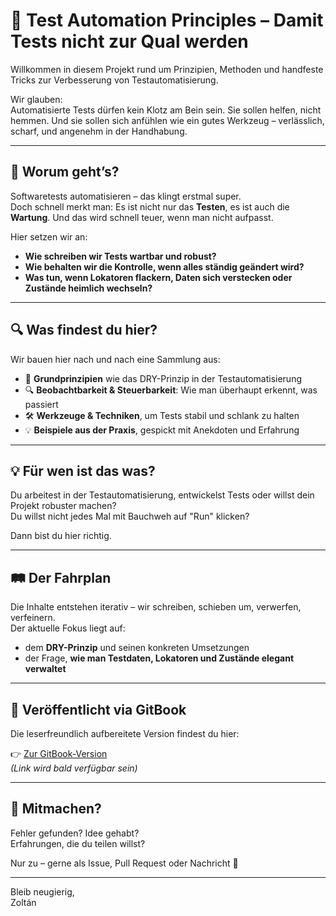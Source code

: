 # 🧪 Test Automation Principles – Damit Tests nicht zur Qual werden

Willkommen in diesem Projekt rund um Prinzipien, Methoden und handfeste Tricks zur Verbesserung von Testautomatisierung.

Wir glauben:  
Automatisierte Tests dürfen kein Klotz am Bein sein. Sie sollen helfen, nicht hemmen. Und sie sollen sich anfühlen wie ein gutes Werkzeug – verlässlich, scharf, und angenehm in der Handhabung.

---

## 🧠 Worum geht’s?

Softwaretests automatisieren – das klingt erstmal super.  
Doch schnell merkt man: Es ist nicht nur das **Testen**, es ist auch die **Wartung**. Und das wird schnell teuer, wenn man nicht aufpasst.

Hier setzen wir an:

- **Wie schreiben wir Tests wartbar und robust?**
- **Wie behalten wir die Kontrolle, wenn alles ständig geändert wird?**
- **Was tun, wenn Lokatoren flackern, Daten sich verstecken oder Zustände heimlich wechseln?**

---

## 🔍 Was findest du hier?

Wir bauen hier nach und nach eine Sammlung aus:

- 🧱 **Grundprinzipien** wie das DRY-Prinzip in der Testautomatisierung  
- 🔍 **Beobachtbarkeit & Steuerbarkeit**: Wie man überhaupt erkennt, was passiert
- 🛠️ **Werkzeuge & Techniken**, um Tests stabil und schlank zu halten
- 💡 **Beispiele aus der Praxis**, gespickt mit Anekdoten und Erfahrung

---

## 💡 Für wen ist das was?

Du arbeitest in der Testautomatisierung, entwickelst Tests oder willst dein Projekt robuster machen?  
Du willst nicht jedes Mal mit Bauchweh auf "Run" klicken?

Dann bist du hier richtig.

---

## 🛤️ Der Fahrplan

Die Inhalte entstehen iterativ – wir schreiben, schieben um, verwerfen, verfeinern.  
Der aktuelle Fokus liegt auf:

- dem **DRY-Prinzip** und seinen konkreten Umsetzungen
- der Frage, **wie man Testdaten, Lokatoren und Zustände elegant verwaltet**

---

## 📘 Veröffentlicht via GitBook

Die leserfreundlich aufbereitete Version findest du hier:

👉 [Zur GitBook-Version](https://dein-link.gitbook.io/test-automation-principles)  
*(Link wird bald verfügbar sein)*

---

## 🤝 Mitmachen?

Fehler gefunden? Idee gehabt?  
Erfahrungen, die du teilen willst?

Nur zu – gerne als Issue, Pull Request oder Nachricht 📨

---

Bleib neugierig,  
Zoltán


